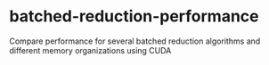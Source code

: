 # batched-reduction-performance
Compare performance for several batched reduction algorithms and different memory organizations using CUDA
